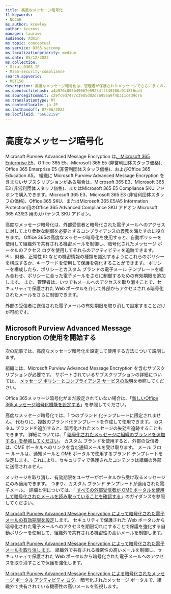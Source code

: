 ```yaml
---
title: 高度なメッセージ暗号化
f1.keywords:
- NOCSH
ms.author: krowley
author: kccross
manager: laurawi
audience: Admin
ms.topic: conceptual
ms.service: O365-seccomp
ms.localizationpriority: medium
ms.date: 05/12/2022
ms.collection:
- Strat_O365_IP
- M365-security-compliance
search.appverid:
- MET150
description: 高度なメッセージ暗号化は、管理者が保護されたメッセージでさらに多くのことを行うことを可能にすることで、組織がコンプライアンスの義務を果たすのに役立ちます。
ms.openlocfilehash: a4b970c005b49067e59254ff549200a9118f6cd4
ms.sourcegitcommit: c29fc9d7477c3985d02d7a956a9f4b311c4d9c76
ms.translationtype: MT
ms.contentlocale: ja-JP
ms.lasthandoff: 07/06/2022
ms.locfileid: "66632159"
---
```

# <a name="advanced-message-encryption"></a>高度なメッセージ暗号化

Microsoft Purview Advanced Message Encryption は[、Microsoft 365 Enterprise E5](https://www.microsoft.com/microsoft-365/enterprise/home)、Office 365 E5、Microsoft 365 E5 (非営利団体スタッフ価格)、Office 365 Enterprise E5 (非営利団体スタッフ価格)、およびOffice 365 Education A5。 組織に Microsoft Purview Advanced Message Encryption を含まないサブスクリプションがある場合は、Microsoft 365 E3、Microsoft 365 E3 (非営利団体スタッフ価格)、またはMicrosoft 365 E5 Compliance SKU アドオンで購入できます。Microsoft 365 E3、Microsoft 365 E3 (非営利団体スタッフの価格)、Office 365 SKU、またはMicrosoft 365 E5/A5 Information Protection用のOffice 365 Advanced Compliance SKU アドオン Microsoft 365 A3/E3 用のガバナンス SKU アドオン。

高度なメッセージ暗号化は、外部受信者と暗号化された電子メールへのアクセスに対してより柔軟な制御を必要とするコンプライアンスの義務を満たすのに役立ちます。 Office 365の高度なメッセージ暗号化を使用すると、自動ポリシーを使用して組織外で共有される機密メールを制御し、暗号化されたメッセージ ポータルのアクセス ログを使用してそれらのアクティビティを追跡できます。 PII、財務、正常性 ID などの機密情報の種類を識別するようにこれらのポリシーを構成するか、キーワードを使用して保護を強化することができます。 ポリシーを構成したら、ポリシーとカスタム ブランドの電子メール テンプレートを組み合わせ、ポリシーに合った電子メールをさらに制御するための有効期限を追加します。 また、管理者は、いつでもメールへのアクセスを取り消すことで、セキュリティで保護された Web ポータルを介して外部からアクセスされる暗号化されたメールをさらに制御できます。

外部の受信者に送信された電子メールの有効期限を取り消して設定することだけが可能です。

## <a name="get-started-with-microsoft-purview-advanced-message-encryption"></a>Microsoft Purview Advanced Message Encryption の使用を開始する

次の記事では、高度なメッセージ暗号化を設定して使用する方法について説明します。

組織には、Microsoft Purview Advanced Message Encryption を含むサブスクリプションが必要です。 サポートされているサブスクリプションの詳細については、 [メッセージ ポリシーとコンプライアンス サービスの説明](/office365/servicedescriptions/exchange-online-service-description/message-policy-and-compliance)を参照してください。

Office 365メッセージ暗号化がまだ設定されていない場合は、「[新しいOffice 365メッセージ暗号化機能を設定する](set-up-new-message-encryption-capabilities.md)」を参照してください。

高度なメッセージ暗号化では、1 つのブランド 化テンプレートに限定されません。 代わりに、複数のブランド化テンプレートを作成して使用できます。 カスタム ブランドを追加すると、暗号化されたメッセージの失効を追跡することもできます。 詳細については、「 [暗号化されたメッセージに組織のブランドを追加する」を参照してください](add-your-organization-brand-to-encrypted-messages.md)。 カスタム ブランドを使用すると、外部の受信者は、OME ポータルへのリンクを含む通知メールを受け取ります。 メール フロー ルールは、通知メールと OME ポータルで使用するブランド テンプレートを決定します。 これにより、セキュリティで保護されたコンテンツは組織の外部に送信されません。

メッセージを取り消し、有効期限をユーザーがポータルから受け取るメッセージにのみ適用できます。 つまり、カスタム ブランド テンプレートが適用された電子メール。 詳細と例については、「 [すべての外部受信者が OME ポータルを使用して暗号化されたメールを読み取っていることを確認する](manage-office-365-message-encryption.md#ensure-all-external-recipients-use-the-ome-portal-to-read-encrypted-mail)」のガイダンスを参照してください。

[Microsoft Purview Advanced Message Encryption によって暗号化された電子メールの有効期限を設定](ome-advanced-expiration.md)します。 セキュリティで保護された Web ポータルから暗号化された電子メールへのアクセスを期限切れにすることで保護を強化する自動ポリシーを使用して、組織外で共有される機密性の高いメールを制御します。

[Microsoft Purview Advanced Message Encryption によって暗号化された電子メールを取り消します](revoke-ome-encrypted-mail.md)。 組織外で共有される機密性の高いメールを制御し、セキュリティで保護された Web ポータルから暗号化された電子メールへのアクセスを取り消すことで保護を強化します。

[Microsoft Purview Advanced Message Encryption による暗号化されたメッセージ ポータル アクティビティ ログ](ome-message-access-logs.md)。 暗号化されたメッセージ ポータルで、組織外で共有されている機密性の高いメールを監視します。
